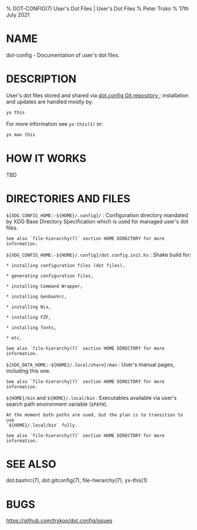 % DOT-CONFIG(7) User's Dot Files | User's Dot Files
% Peter Trsko
% 17th July 2021

# NAME

dot-config - Documentation of user's dot files.


# DESCRIPTION

User's dot files stored and shared via [dot.config Git repository
](https://github.com/trskop/dot.config); installation and updates are handled
mostly by:

```Bash
yx this
```

For more information see `yx-this(1)` or:

```Bash
yx man this
```


# HOW IT WORKS

TBD


# DIRECTORIES AND FILES

`${XDG_CONFIG_HOME:-${HOME}/.config}/`
:   Configuration directory mandated by XDG Base Directory Specification which
    is used for managed user's dot files.

    See also `file-hierarchy(7)` section HOME DIRECTORY for more information.

`${XDG_CONFIG_HOME:-${HOME}/.config}/dot.config.init.hs`
:   Shake build for:

    * installing configuration files (dot files),

    * generating configuration files,

    * installing Command Wrapper,

    * installing Genbashrc,

    * installing Nix,

    * installing FZF,

    * installing fonts,

    * etc.

    See also `file-hierarchy(7)` section HOME DIRECTORY for more information.

`${XDG_DATA_HOME:-${HOME}/.local/share}/man`
:   User's manual pages, including this one.

    See also `file-hierarchy(7)` section HOME DIRECTORY for more information.

`${HOME}/bin` and `${HOME}/.local/bin`
:   Executables available via user's search path environment variable
    (`$PATH`).

    At the moment both paths are used, but the plan is to transition to use
    `${HOME}/.local/bin` fully.

    See also `file-hierarchy(7)` section HOME DIRECTORY for more information.


# SEE ALSO

dot.bashrc(7),
dot.gitconfig(7),
file-hierarchy(7),
yx-this(1)


# BUGS

<https://github.com/trskop/dot.config/issues>
